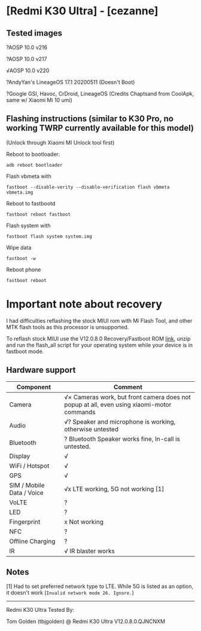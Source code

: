 # [Redmi K30 Ultra] - [cezanne]

## Tested images
?AOSP 10.0 v216

?AOSP 10.0 v217

√AOSP 10.0 v220

?AndyYan's LineageOS 17.1 20200511 (Doesn't Boot)

?Google GSI, Havoc, CrDroid, LineageOS (Credits Chaptsand from CoolApk, same w/ Xiaomi Mi 10 umi)

## Flashing instructions (similar to K30 Pro, no working TWRP currently available for this model)

(Unlock through Xiaomi MI Unlock tool first)

Reboot to bootloader:
```
adb reboot bootloader
```
Flash vbmeta with 
```
fastboot --disable-verity --disable-verification flash vbmeta vbmeta.img
``` 
Reboot to fastbootd
```
fastboot reboot fastboot
```
Flash system with
```
fastboot flash system system.img
```
Wipe data
```
fastboot -w
```
Reboot phone
```
fastboot reboot
```

# Important note about recovery

I had difficulties reflashing the stock MIUI rom with Mi Flash Tool, and other MTK flash tools as this processor is unsupported.

To reflash stock MIUI use the V12.0.8.0 Recovery/Fastboot ROM [link](https://bigota.d.miui.com/V12.0.8.0.QJNCNXM/miui_CEZANNE_V12.0.8.0.QJNCNXM_1ae9faa171_10.0.zip), unzip and run the flash_all script for your operating system while your device is in fastboot mode.

## Hardware support

| Component                 |      Comment                                              |
|---------------------------|-----------------------------------------------------------|
| Camera                    | √× Cameras work, but front camera does not popup at all, even using xiaomi-motor commands |
| Audio                     | √? Speaker and microphone is working, otherwise untested |
| Bluetooth                 | ? Bluetooth Speaker works fine, In-call is untested. |
| Display                   | √ |
| WiFi / Hotspot            | √ |
| GPS                       | √ |
| SIM / Mobile Data / Voice | √x LTE working, 5G not working [1] |
| VoLTE                     | ? |
| LED                       | ? |
| Fingerprint               | x Not working |
| NFC                       | ? |
| Offline Charging          | ? |
| IR                        | √ IR blaster works |

## Notes

[1] Had to set preferred network type to LTE. While 5G is listed as an option, it doesn't work (`Invalid network mode 26. Ignore.`)

---

Redmi K30 Ultra Tested By:

Tom Golden (tbjgolden) @ Redmi K30 Ultra V12.0.8.0.QJNCNXM 
